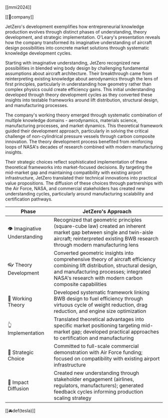 [[mmi2024]]

[[🏢company]]

JetZero's development exemplifies how entrepreneurial knowledge production evolves through distinct phases of understanding, theory development, and strategic implementation. O'Leary's presentation reveals how the company transformed its imaginative understanding of aircraft design possibilities into concrete market solutions through systematic knowledge development cycles.

Starting with imaginative understanding, JetZero recognized new possibilities in blended wing body design by challenging fundamental assumptions about aircraft architecture. Their breakthrough came from reinterpreting existing knowledge about aerodynamics through the lens of first principles, particularly in understanding how geometry rather than complex physics could create efficiency gains. This initial understanding developed through theory development cycles as they converted these insights into testable frameworks around lift distribution, structural design, and manufacturing processes.

The company's working theory emerged through systematic combination of multiple knowledge domains - aerodynamics, materials science, manufacturing processes, and market dynamics. This theoretical framework guided their development approach, particularly in solving the critical challenge of non-cylindrical pressure vessels through carbon composite innovation. The theory development process benefited from reinforcing loops of NASA's decades of research combined with modern manufacturing insights.

Their strategic choices reflect sophisticated implementation of these theoretical frameworks into market-focused decisions. By targeting the mid-market gap and maintaining compatibility with existing airport infrastructure, JetZero translated their technical innovations into practical value propositions. The diffusion of these choices through partnerships with the Air Force, NASA, and commercial stakeholders has created new understanding cycles, particularly around manufacturing scalability and certification pathways.


| Phase | JetZero's Approach |
|-------|-------------------|
| 👁️ Imaginative Understanding | Recognized that geometric principles (square-cube law) created an inherent market gap between single and twin-aisle aircraft; reinterpreted existing BWB research through modern manufacturing lens |
| 👓 Theory Development | Converted geometric insights into comprehensive theory of aircraft efficiency combining lift distribution, structural design, and manufacturing processes; integrated NASA's research with modern carbon composite capabilities |
| 🧠 Working Theory | Developed systematic framework linking BWB design to fuel efficiency through virtuous cycle of weight reduction, drag reduction, and engine size optimization |
| 👆 Implementation | Translated theoretical advantages into specific market positioning targeting mid-market gap; developed practical approaches to certification and manufacturing |
| 🤜 Strategic Choice | Committed to full-scale commercial demonstration with Air Force funding; focused on compatibility with existing airport infrastructure |
| 💨 Impact Diffusion | Created new understanding through stakeholder engagement (airlines, regulators, manufacturers); generated feedback cycles informing production scaling strategy |

[[🚘def(tesla)]]